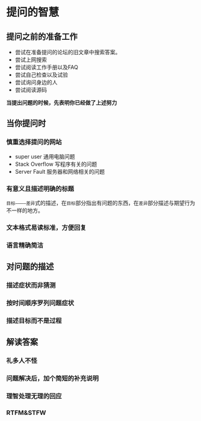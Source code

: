 # 提问的智慧
## 提问之前的准备工作
* 尝试在准备提问的论坛的旧文章中搜索答案。
* 尝试上网搜索
* 尝试阅读工作手册以及FAQ
* 尝试自己检查以及试验
* 尝试询问身边的人
* 尝试阅读源码

**当提出问题的时候，先表明你已经做了上述努力**
## 当你提问时
### 慎重选择提问的网站
* super user   通用电脑问题
* Stack Overflow 写程序有关的问题
* Server Fault  服务器和网络相关的问题
### 有意义且描述明确的标题
`目标————差异`式的描述，在`目标`部分指出有问题的东西，在`差异`部分描述与期望行为不一样的地方。
### 文本格式易读标准，方便回复
### 语言精确简洁
## 对问题的描述
### 描述症状而非猜测
### 按时间顺序罗列问题症状
### 描述目标而不是过程
## 解读答案
### 礼多人不怪
### 问题解决后，加个简短的补充说明
### 理智处理无理的回应
### **RTFM&STFW** 